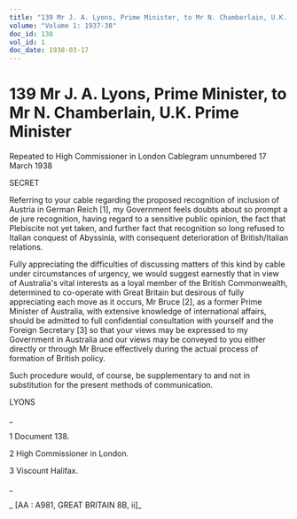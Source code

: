 ```yaml
---
title: "139 Mr J. A. Lyons, Prime Minister, to Mr N. Chamberlain, U.K. Prime Minister"
volume: "Volume 1: 1937-38"
doc_id: 138
vol_id: 1
doc_date: 1938-03-17
---
```


# 139 Mr J. A. Lyons, Prime Minister, to Mr N. Chamberlain, U.K. Prime Minister

Repeated to High Commissioner in London Cablegram unnumbered 17 March 1938

SECRET

Referring to your cable regarding the proposed recognition of inclusion of Austria in German Reich [1], my Government feels doubts about so prompt a de jure recognition, having regard to a sensitive public opinion, the fact that Plebiscite not yet taken, and further fact that recognition so long refused to Italian conquest of Abyssinia, with consequent deterioration of British/Italian relations.

Fully appreciating the difficulties of discussing matters of this kind by cable under circumstances of urgency, we would suggest earnestly that in view of Australia's vital interests as a loyal member of the British Commonwealth, determined to co-operate with Great Britain but desirous of fully appreciating each move as it occurs, Mr Bruce [2], as a former Prime Minister of Australia, with extensive knowledge of international affairs, should be admitted to full confidential consultation with yourself and the Foreign Secretary [3] so that your views may be expressed to my Government in Australia and our views may be conveyed to you either directly or through Mr Bruce effectively during the actual process of formation of British policy.

Such procedure would, of course, be supplementary to and not in substitution for the present methods of communication.

LYONS

_

1 Document 138.

2 High Commissioner in London.

3 Viscount Halifax.

_

_ [AA : A981, GREAT BRITAIN 8B, ii]_
